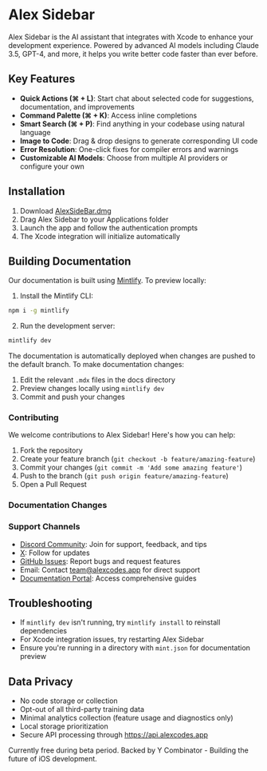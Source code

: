 # Alex Sidebar

Alex Sidebar is the AI assistant that integrates with Xcode to enhance your development experience. Powered by advanced AI models including Claude 3.5, GPT-4, and more, it helps you write better code faster than ever before.

## Key Features

- **Quick Actions (⌘ + L)**: Start chat about selected code for suggestions, documentation, and improvements
- **Command Palette (⌘ + K)**: Access inline completions
- **Smart Search (⌘ + P)**: Find anything in your codebase using natural language
- **Image to Code**: Drag & drop designs to generate corresponding UI code
- **Error Resolution**: One-click fixes for compiler errors and warnings
- **Customizable AI Models**: Choose from multiple AI providers or configure your own

## Installation

1. Download [AlexSideBar.dmg](https://github.com/DanielEdrisian/AlexSideBar-Public/releases/download/prod/AlexSideBar.dmg)
2. Drag Alex Sidebar to your Applications folder
3. Launch the app and follow the authentication prompts
4. The Xcode integration will initialize automatically

## Building Documentation

Our documentation is built using [Mintlify](https://mintlify.com). To preview locally:

1. Install the Mintlify CLI:

```bash
npm i -g mintlify
```

2. Run the development server:

```bash
mintlify dev
```

The documentation is automatically deployed when changes are pushed to the default branch. To make documentation changes:

1. Edit the relevant `.mdx` files in the docs directory
2. Preview changes locally using `mintlify dev`
3. Commit and push your changes

### Contributing

We welcome contributions to Alex Sidebar! Here's how you can help:

1. Fork the repository
2. Create your feature branch (`git checkout -b feature/amazing-feature`)
3. Commit your changes (`git commit -m 'Add some amazing feature'`)
4. Push to the branch (`git push origin feature/amazing-feature`)
5. Open a Pull Request

### Documentation Changes

### Support Channels

- [Discord Community](https://discord.gg/T5zxfReEnd): Join for support, feedback, and tips
- [X](https://x.com/alexcodes_ai): Follow for updates
- [GitHub Issues](https://github.com/DanielEdrisian/AlexSideBar-Public/issues): Report bugs and request features
- Email: Contact team@alexcodes.app for direct support
- [Documentation Portal](https://docs.alexsidebar.app): Access comprehensive guides

## Troubleshooting

- If `mintlify dev` isn't running, try `mintlify install` to reinstall dependencies
- For Xcode integration issues, try restarting Alex Sidebar
- Ensure you're running in a directory with `mint.json` for documentation preview

## Data Privacy

- No code storage or collection
- Opt-out of all third-party training data
- Minimal analytics collection (feature usage and diagnostics only)
- Local storage prioritization
- Secure API processing through https://api.alexcodes.app

<Note>
Currently free during beta period. Backed by Y Combinator - Building the future of iOS development.
</Note>
